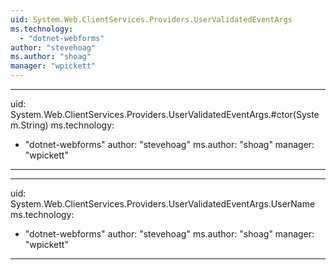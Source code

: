 ```yaml
---
uid: System.Web.ClientServices.Providers.UserValidatedEventArgs
ms.technology: 
  - "dotnet-webforms"
author: "stevehoag"
ms.author: "shoag"
manager: "wpickett"
---
```


---
uid: System.Web.ClientServices.Providers.UserValidatedEventArgs.#ctor(System.String)
ms.technology: 
  - "dotnet-webforms"
author: "stevehoag"
ms.author: "shoag"
manager: "wpickett"
---

---
uid: System.Web.ClientServices.Providers.UserValidatedEventArgs.UserName
ms.technology: 
  - "dotnet-webforms"
author: "stevehoag"
ms.author: "shoag"
manager: "wpickett"
---
